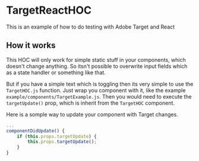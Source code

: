 # TargetReactHOC

This is an example of how to do testing with Adobe Target and React

## How it works

This HOC will only work for simple static stuff in your components, which doesn't change anything. So itsn't possible to overwrite input fields which as a state handler or something like that.

But if you have a simple text which is toggling then its very simple to use the `TargetHOC.js` function. Just wrap you component with it, like the example `example/components/TargetExample.js`. Then you would need to execute the `targetUpdate()` prop, which is inherit from the `TargetHOC` component.

Here is a somple way to update your component with Target changes.

```javascript
...
componentDidUpdate() {
    if (this.props.targetUpdate) {
        this.props.targetUpdate();
    }
}
```

